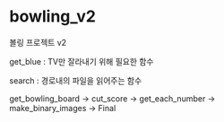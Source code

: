# bowling_v2
볼링 프로젝트 v2


get_blue : TV만 잘라내기 위해 필요한 함수


search : 경로내의 파일을 읽어주는 함수


get_bowling_board -> cut_score -> get_each_number -> make_binary_images -> Final

